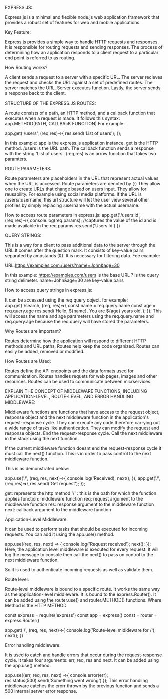 EXPRESS.JS:

Express.js is a minimal and flexible node.js web application framework that provides a robust set of features for web and mobile applications.

Key Feature:

Express.js provides a simple way to handle HTTP requests and responses.
It is responsible for routing requests and sending responses.
The process of determining how an application responds to a client request to a particular end point is referred to as routing.

How Routing works?

A client sends a request to a server with a specific URL. 
The server recieves the request and checks the URL against a set of predefined routes.
The server matches the URL.
Server executes function.
Lastly, the server sends a response back to the client.

STRUCTURE OF THE EXPRESS.JS ROUTES:

A route consists of a path, an HTTP method, and a callback function that executes when a request is made.
It follows this syntax: app.METHOD(PATH, CALLBAcK FUNCTION)
For example:

app.get('/users', (req,res)=>{
    res.send('List of users');
});

In this example:
app is the express.js application instance.
get is the HTTP method.
/users is the URL path.
The callback function sends a response with the string 'List of users'.
(req,res) is an arrow function that takes two paramters.


ROUTE PARAMETERS:

Route parameters are placeholders in the URL that represent actual values when the URL is accessed.
Route parameters are denoted by (:)
They allow one to create URLs that change based on users input. 
They allow for reusability.
For example using social media platforms.
If the URL is /users/:username, this url structure will let the user view several other profiles by simply replacing :username with the actual username.

How to access route parameters in express.js:
app.get('/users:id', (req,res)=>{
    console.log(req.params); //captures the value of the id and is made available in the req.params
    res.send('Users Id')
})


QUERY STRINGS:

This is a way for a client to pass additional data to the server through the URL.It comes after the question mark.
It consists of key-value pairs separated by ampstands (&).
It is necessary for filtering data.
Foe example:

URL:https://examples.com./users?name=John&age=30

In this example:
https://examples.com/users is the base URL
? is the query string delimeter.
name=John&age=30 are key-value pairs

How to access query strings in express.js:

It can be accessed using the req.query object.
for example:
app.get('/search, (req, res)=>{
    const name = req.query.name
    const age = req.query.age
    res.send('Hello, ${name}. You are ${age} years old.');
}); This will access the name and age parameters using the req.query.name and req.query.age because the req.query will have stored the parameters.


Why Routes are Important?

Routes determine how the application will respond to different HTTP methods and URL paths,
Routes help keep the code organized.
Routes can easily be added, removed or modified.

How Routes are Used:

Routes define the API endpoints and the data formats used for communication.
Routes handles requets for web pages, images and other resources.
Routes can be used to communicate between micrservices.

EXPLAIN THE CONCEPT OF MIDDLEWARE FUNCTIONS, INCLUDING APPLICATION-LEVEL, ROUTE-LEVEL, AND ERROR HANDLING MIDDLEWARE:

Middleware functions are functions that have access to the request object, response object and the next middleware function in the application's request-response cycle. 
They can execute any code therefore carrying out a wide range of tasks like authentication.
They can modify the request and response objects.
End the request-response cycle.
Call the next middleware in the stack using the next function.

If the current middleware function doesnt end the request-response cycle it must call the next() function. This is in order to pass control to the next middleware function.


This is as demonstrated below:

app.use('/', (req, res, next)=>{
    console.log('Received);
    next();
});
app.get('/',(req,res)=>{
    res.send('Get request');
});


get: represents the http method
'/' : this is the path for which the function applies
function: middleware function
req: request argument to the middleware function
res: response argument to the middleware function
next: callback argument to the middleware function 

Application-Level Middleware:

It can be used to perform tasks that should be executed for incoming requests. You can add it using the app.use() method.

app.use((req, res, next) => {
    console.log('Request received');
    next();
}); Here, the application level middleware is executed for every request. It will log the message to console then call the next() to pass on control to the next middleware function.

So it is used to authenticate incoming requests as well as validate them.

Route level:

Route-level middleware is bound to a specific route. It works the same way as the application-level middleware. It is bound to the express.Router(). 
It can be added using the router.use() and router.METHOD() functions.
Where Method is the HTTP METHOD

const express = require('express')
const app = express()
const = router = express.Router()

app.get('/', (req, res, next)=>{
    console.log('Route-level midldeware for /');
    next();
})

Error handling middleware:

It is used to catch and handle errors that occur during the request-response cycle. It takes four arguments: err, req, res and next. It can be added using the app.use() method.



app.use((err, req, res, next) =>{
    console.error(err);
    res.status(500).send('Something went wrong')
}); This error handling middleware catches the erorr thrown by the previous function and sends a  500 internal server error response.



